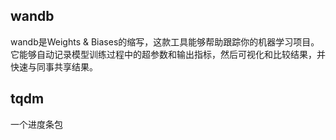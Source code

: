## wandb
wandb是Weights & Biases的缩写，这款工具能够帮助跟踪你的机器学习项目。 它能够自动记录模型训练过程中的超参数和输出指标，然后可视化和比较结果，并快速与同事共享结果。

## tqdm
一个进度条包 
